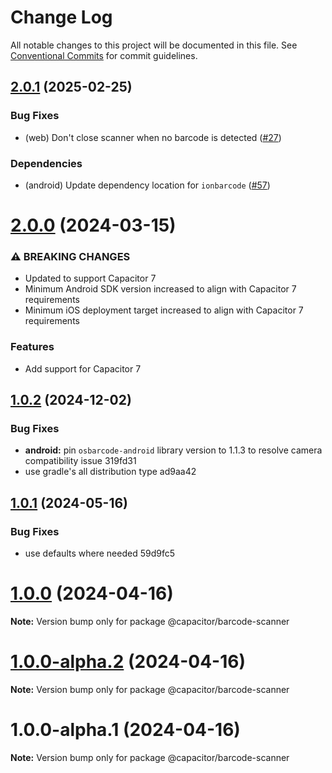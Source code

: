 # Change Log

All notable changes to this project will be documented in this file.
See [Conventional Commits](https://conventionalcommits.org) for commit guidelines.

## [2.0.1](https://github.com/ionic-team/capacitor-barcode-scanner/compare/v2.0.0...v2.0.1) (2025-02-25)

### Bug Fixes

* (web) Don't close scanner when no barcode is detected ([#27](https://github.com/ionic-team/capacitor-barcode-scanner/pull/27))

### Dependencies

* (android) Update dependency location for `ionbarcode` ([#57](https://github.com/ionic-team/capacitor-barcode-scanner/pull/57))

# [2.0.0](/compare/v1.0.2...v2.0.0) (2024-03-15)


### ⚠ BREAKING CHANGES

* Updated to support Capacitor 7
* Minimum Android SDK version increased to align with Capacitor 7 requirements
* Minimum iOS deployment target increased to align with Capacitor 7 requirements

### Features

* Add support for Capacitor 7

## [1.0.2](/compare/v1.0.1...v1.0.2) (2024-12-02)


### Bug Fixes

* **android:** pin `osbarcode-android` library version to 1.1.3 to resolve camera compatibility issue 319fd31
* use gradle's all distribution type ad9aa42





## [1.0.1](/compare/v1.0.0...v1.0.1) (2024-05-16)


### Bug Fixes

* use defaults where needed 59d9fc5





# [1.0.0](/compare/v1.0.0-alpha.2...v1.0.0) (2024-04-16)

**Note:** Version bump only for package @capacitor/barcode-scanner





# [1.0.0-alpha.2](/compare/v1.0.0-alpha.1...v1.0.0-alpha.2) (2024-04-16)

**Note:** Version bump only for package @capacitor/barcode-scanner





# 1.0.0-alpha.1 (2024-04-16)

**Note:** Version bump only for package @capacitor/barcode-scanner
